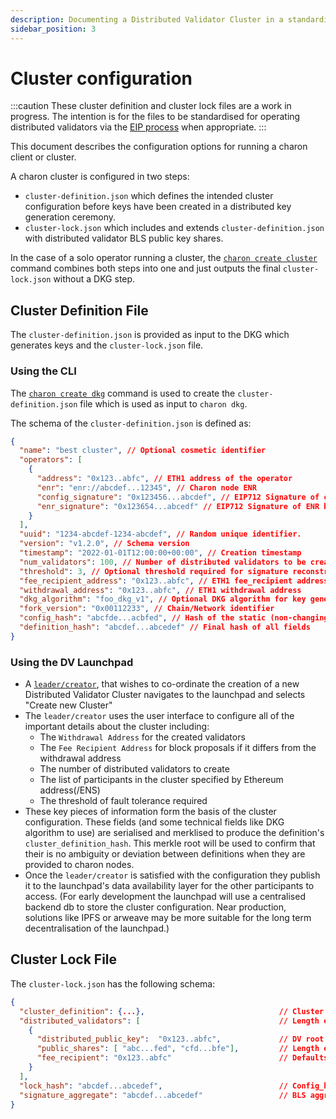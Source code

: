 ```yaml
---
description: Documenting a Distributed Validator Cluster in a standardised file format
sidebar_position: 3
---
```


# Cluster configuration

:::caution
These cluster definition and cluster lock files are a work in progress. The intention is for the files to be standardised for operating distributed validators via the [EIP process](https://eips.ethereum.org/) when appropriate.
:::

This document describes the configuration options for running a charon client or cluster.

A charon cluster is configured in two steps:

- `cluster-definition.json` which defines the intended cluster configuration before keys have been created in a distributed key generation ceremony.
- `cluster-lock.json` which includes and extends `cluster-definition.json` with distributed validator BLS public key shares.

In the case of a solo operator running a cluster, the [`charon create cluster`](./charon-cli-reference.md#create-a-full-cluster-locally) command combines both steps into one and just outputs the final `cluster-lock.json` without a DKG step.

## Cluster Definition File

The `cluster-definition.json` is provided as input to the DKG which generates keys and the `cluster-lock.json` file.

### Using the CLI

The [`charon create dkg`](./charon-cli-reference.md#creating-the-configuration-for-a-dkg-ceremony) command is used to create the `cluster-definition.json` file which is used as input to `charon dkg`.

The schema of the `cluster-definition.json` is defined as:

```json
{
  "name": "best cluster", // Optional cosmetic identifier
  "operators": [
    {
      "address": "0x123..abfc", // ETH1 address of the operator
      "enr": "enr://abcdef...12345", // Charon node ENR
      "config_signature": "0x123456...abcdef", // EIP712 Signature of config_hash by ETH1 address priv key
      "enr_signature": "0x123654...abcedf" // EIP712 Signature of ENR by ETH1 address priv key
    }
  ],
  "uuid": "1234-abcdef-1234-abcdef", // Random unique identifier.
  "version": "v1.2.0", // Schema version
  "timestamp": "2022-01-01T12:00:00+00:00", // Creation timestamp
  "num_validators": 100, // Number of distributed validators to be created in cluster-lock.json
  "threshold": 3, // Optional threshold required for signature reconstruction
  "fee_recipient_address": "0x123..abfc", // ETH1 fee_recipient address
  "withdrawal_address": "0x123..abfc", // ETH1 withdrawal address
  "dkg_algorithm": "foo_dkg_v1", // Optional DKG algorithm for key generation
  "fork_version": "0x00112233", // Chain/Network identifier
  "config_hash": "abcfde...acbfed", // Hash of the static (non-changing) fields
  "definition_hash": "abcdef...abcedef" // Final hash of all fields
}
```

### Using the DV Launchpad

- A [`leader/creator`](docs/int/quickstart/group/index.md), that wishes to co-ordinate the creation of a new Distributed Validator Cluster navigates to the launchpad and selects "Create new Cluster"
- The `leader/creator` uses the user interface to configure all of the important details about the cluster including:
  - The `Withdrawal Address` for the created validators
  - The `Fee Recipient Address` for block proposals if it differs from the withdrawal address
  - The number of distributed validators to create
  - The list of participants in the cluster specified by Ethereum address(/ENS)
  - The threshold of fault tolerance required
- These key pieces of information form the basis of the cluster configuration. These fields (and some technical fields like DKG algorithm to use) are serialised and merklised to produce the definition's `cluster_definition_hash`. This merkle root will be used to confirm that their is no ambiguity or deviation between definitions when they are provided to charon nodes.
- Once the `leader/creator` is satisfied with the configuration they publish it to the launchpad's data availability layer for the other participants to access. (For early development the launchpad will use a centralised backend db to store the cluster configuration. Near production, solutions like IPFS or arweave may be more suitable for the long term decentralisation of the launchpad.)

## Cluster Lock File

The `cluster-lock.json` has the following schema:

```json
{
  "cluster_definition": {...},                              // Cluster definiition json, identical schema to above,
  "distributed_validators": [                               // Length equal to cluster_definition.num_validators.
    {
      "distributed_public_key":  "0x123..abfc",             // DV root pubkey
      "public_shares": [ "abc...fed", "cfd...bfe"],         // Length equal to cluster_definition.operators
      "fee_recipient": "0x123..abfc"                        // Defaults to withdrawal address if not set, can be edited manually
    }
  ],
  "lock_hash": "abcdef...abcedef",                          // Config_hash plus distributed_validators
  "signature_aggregate": "abcdef...abcedef"                 // BLS aggregate signature of the lock hash signed by each DV pubkey.
}
```
